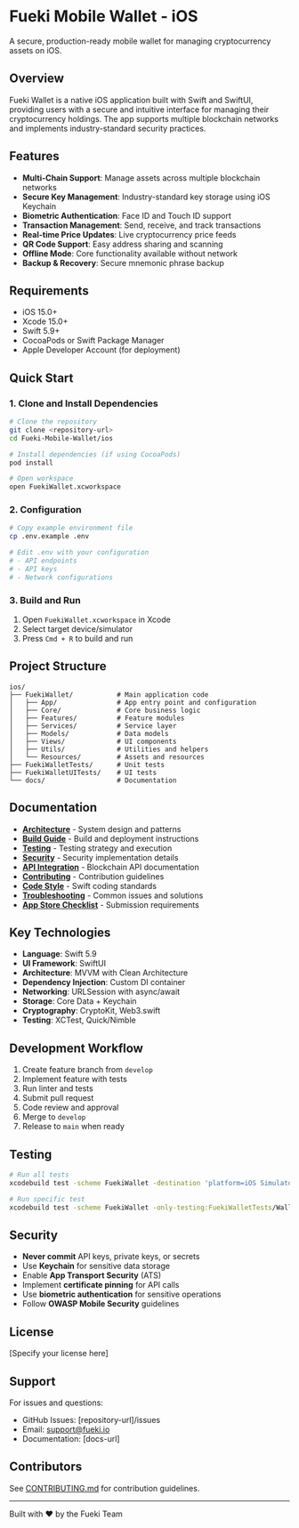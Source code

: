 # Fueki Mobile Wallet - iOS

A secure, production-ready mobile wallet for managing cryptocurrency assets on iOS.

## Overview

Fueki Wallet is a native iOS application built with Swift and SwiftUI, providing users with a secure and intuitive interface for managing their cryptocurrency holdings. The app supports multiple blockchain networks and implements industry-standard security practices.

## Features

- **Multi-Chain Support**: Manage assets across multiple blockchain networks
- **Secure Key Management**: Industry-standard key storage using iOS Keychain
- **Biometric Authentication**: Face ID and Touch ID support
- **Transaction Management**: Send, receive, and track transactions
- **Real-time Price Updates**: Live cryptocurrency price feeds
- **QR Code Support**: Easy address sharing and scanning
- **Offline Mode**: Core functionality available without network
- **Backup & Recovery**: Secure mnemonic phrase backup

## Requirements

- iOS 15.0+
- Xcode 15.0+
- Swift 5.9+
- CocoaPods or Swift Package Manager
- Apple Developer Account (for deployment)

## Quick Start

### 1. Clone and Install Dependencies

```bash
# Clone the repository
git clone <repository-url>
cd Fueki-Mobile-Wallet/ios

# Install dependencies (if using CocoaPods)
pod install

# Open workspace
open FuekiWallet.xcworkspace
```

### 2. Configuration

```bash
# Copy example environment file
cp .env.example .env

# Edit .env with your configuration
# - API endpoints
# - API keys
# - Network configurations
```

### 3. Build and Run

1. Open `FuekiWallet.xcworkspace` in Xcode
2. Select target device/simulator
3. Press `Cmd + R` to build and run

## Project Structure

```
ios/
├── FuekiWallet/           # Main application code
│   ├── App/               # App entry point and configuration
│   ├── Core/              # Core business logic
│   ├── Features/          # Feature modules
│   ├── Services/          # Service layer
│   ├── Models/            # Data models
│   ├── Views/             # UI components
│   ├── Utils/             # Utilities and helpers
│   └── Resources/         # Assets and resources
├── FuekiWalletTests/      # Unit tests
├── FuekiWalletUITests/    # UI tests
└── docs/                  # Documentation

```

## Documentation

- **[Architecture](ARCHITECTURE.md)** - System design and patterns
- **[Build Guide](BUILD.md)** - Build and deployment instructions
- **[Testing](TESTING.md)** - Testing strategy and execution
- **[Security](SECURITY.md)** - Security implementation details
- **[API Integration](API_INTEGRATION.md)** - Blockchain API documentation
- **[Contributing](CONTRIBUTING.md)** - Contribution guidelines
- **[Code Style](CODE_STYLE.md)** - Swift coding standards
- **[Troubleshooting](TROUBLESHOOTING.md)** - Common issues and solutions
- **[App Store Checklist](APP_STORE_CHECKLIST.md)** - Submission requirements

## Key Technologies

- **Language**: Swift 5.9
- **UI Framework**: SwiftUI
- **Architecture**: MVVM with Clean Architecture
- **Dependency Injection**: Custom DI container
- **Networking**: URLSession with async/await
- **Storage**: Core Data + Keychain
- **Cryptography**: CryptoKit, Web3.swift
- **Testing**: XCTest, Quick/Nimble

## Development Workflow

1. Create feature branch from `develop`
2. Implement feature with tests
3. Run linter and tests
4. Submit pull request
5. Code review and approval
6. Merge to `develop`
7. Release to `main` when ready

## Testing

```bash
# Run all tests
xcodebuild test -scheme FuekiWallet -destination 'platform=iOS Simulator,name=iPhone 15'

# Run specific test
xcodebuild test -scheme FuekiWallet -only-testing:FuekiWalletTests/WalletServiceTests
```

## Security

- **Never commit** API keys, private keys, or secrets
- Use **Keychain** for sensitive data storage
- Enable **App Transport Security** (ATS)
- Implement **certificate pinning** for API calls
- Use **biometric authentication** for sensitive operations
- Follow **OWASP Mobile Security** guidelines

## License

[Specify your license here]

## Support

For issues and questions:
- GitHub Issues: [repository-url]/issues
- Email: support@fueki.io
- Documentation: [docs-url]

## Contributors

See [CONTRIBUTING.md](CONTRIBUTING.md) for contribution guidelines.

---

Built with ❤️ by the Fueki Team
